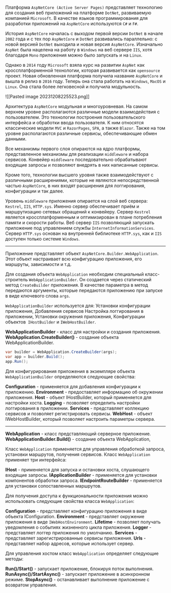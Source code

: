Платформа `AspNetCore (Active Server Pages)` представляет технологию для создания веб приложений на платформе `DotNet`, развиваемую компанией `Microsoft`. В качестве языков программирования для разработки приложений на `AspNetCore` используются `C#` и `F#`.

История `AspNetCore` началась с выходом первой версии `DotNet` в начале `2002` года и с 
тех пор `AspNetCore` и `DotNet` развивались параллельно: c новой версией `DotNet` выходила 
и новая версия `AspNetCore`. Изначально `AspNet` была нацелена на работу в `Windows` на
веб сервере `IIS`, хотя благодаря `Mono` приложения  можно было запускать и на `Linux`.

Однако в `2014` году `Microsoft` взяла курс на развитии `AspNet` как кроссплатформенной технологии, которая развивается как `opensource` проект. Новая обновленная платформа получила название `AspNetCore` и вышла в релиз в `2016` году. Теперь она стала работать
на `Windows`, `MacOS` и `Linux`. Она стала более легковесной и получила модульность.

![[Pasted image 20231208225523.png]]

Архитектура `AspNetCore` модульная и многоуровневая. На самом верхнем уровне располагаются различные модели взаимодействия с пользователем. Это технологии построения пользовательского интерфейса и обработки ввода пользователя. К ним относятся классические модели `MVC` и `RazorPages`, `SPA`, а также `Blazor`. Также на
том уровне располагаются различные сервисы, обеспечивающие обмен данными. 

Все механизмы первого слоя опираются на ядро платформы, представленное механизмы
для реализации `middleware` и набора сервисов. Конвейер `middleware` последовательно обрабатывают входящие запросы и позволяют внедрять в них написанные сервисы.

Кроме того, технологии высшего уровня также взаимодействуют с различными расширениями, которые не являются непосредственной частью `AspNetCore`,
в них входят расширения для логгирования, конфигурации и так далее.

Уровень `middleware` приложения опирается на слой веб сервера: `Kestrel`, `IIS`, `HTTP.sys`. Именно сервер обеспечивает приём и маршрутизацию сетевых обращений к конвейеру.
Сервер `Kestrel` является кроссплатформенным и оптимизирован в плане  потребления памяти и скорости работы. Веб сервер `IIS` позволяющий запускать приложение под управлением службы `InternetInformationServices`. Сервер `HTTP.sys` основан на внутренней библиотеке `HTTP.sys`, как и `IIS` доступен только системе `Windows`.

---

Приложение представляет объект `AspNetCore.Builder.WebApplication`. Этот объект настраивает всю конфигурацию приложения, его маршруты, зависимости и т.д.

Для создания объекта `WebApplication` необходим специальный класс-строитель `WebApplicationBuilder`. Он создается через статический метод `CreateBuilder` приложения. В качестве параметра в метод передаются аргументы, которые передаются приложению при запуске в виде ключевого слова `args`.

`WebApplicationBuilder` используется для: Установки конфигурации приложения,
Добавления сервисов Настройка логгирования в приложении, Установки окружения приложения, Конфигурации объектов` IHostBuilder` и `IWebHostBuilder`.

**WebApplicationBuilder** - класс для настройки и создания приложения.
**WebApplication.CreateBuilder()** - создание объекта WebApplicationBuilder.

```c# 
var builder = WebApplication.CreateBuilder(args);
var app = builder.Build();
app.Run();
```

Для конфигурирования приложения в экземпляре объекта `WebApplicationBuilder` определяются следующие свойства:

**Configuration** - применяется для добавления конфигурации к приложению.
**Environment** - предоставляет информацию об окружении приложения.
**Host** - объект IHostBuilder, который применяется для настройки хоста.
**Logging** - позволяет определить настройки логгирования в приложении.
**Services** - представляет коллекцию сервисов и позволяет регистрировать сервисы.
**WebHost** - объект IWebHostBuilder, который позволяет настроить параметры сервера.

---

**WebApplication** - класс представляющий серверное приложение.
**WebApplicationBuilder.Build()** - создание объекта WebApplication,

Класс `WebApplication` применяется для управления обработкой запроса, установки маршрутов, получения сервисов. Класс `WebApplication` применяет три интерфейса:

**IHost** - применяется для запуска и остановки хоста, слушающего входящие запросы.
**IApplicationBuilder** - применяется для установки компонентов обработки запроса.
**IEndpointRouteBuilder** - применяется для установки сопоставленных маршрутов.

Для получения доступа к функциональности приложения можно использовать следующие свойства класса `WebApplication`:

**Configuration** - представляет конфигурацию приложения в виде объекта IConfiguration.
**Environment** - представляет окружение приложения в виде `IWebHostEnvironment`.
**Lifetime** - позволяет получать уведомления о событиях жизненного цикла приложения.
**Logger** - представляет логгер приложения по умолчанию.
**Services** - представляет зарегистрированные сервисы приложения.
**Urls** - представляет набор адресов, которые использует сервер.

Для управления хостом класс `WebApplication` определяет следующие методы:

**Run()/Start()** - запускает приложение, блокируя поток выполнения.
**RunAsync()/StartAsync()** - запускает приложение в асинхронном режиме.
**StopAsync()** - останавливает выполнение приложение с возвратом управления.